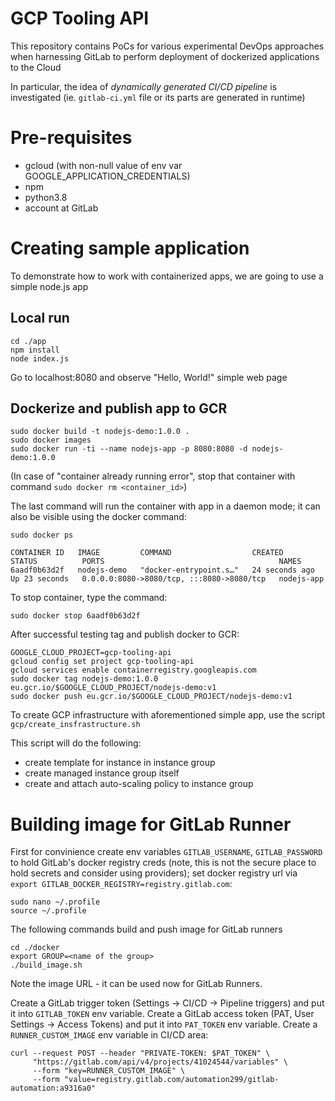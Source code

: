 # GCP Tooling API

This repository contains PoCs for various experimental DevOps approaches when harnessing GitLab to perform deployment of dockerized applications to the Cloud   

In particular, the idea of _dynamically generated CI/CD pipeline_ is investigated (ie. `gitlab-ci.yml` file or its parts are generated in runtime)

# Pre-requisites

- gcloud (with non-null value of env var GOOGLE_APPLICATION_CREDENTIALS)
- npm
- python3.8
- account at GitLab 

# Creating sample application

To demonstrate how to work with containerized apps, we are going to use a simple node.js app

## Local run

```shell
cd ./app
npm install
node index.js
```

Go to localhost:8080 and observe "Hello, World!" simple web page

## Dockerize and publish app to GCR

```shell
sudo docker build -t nodejs-demo:1.0.0 .
sudo docker images
sudo docker run -ti --name nodejs-app -p 8080:8080 -d nodejs-demo:1.0.0
```

(In case of "container already running error", stop that container with command `sudo docker rm <container_id>`)

The last command will run the container with app in a daemon mode; it can also be visible using the docker command:

```shell
sudo docker ps

CONTAINER ID   IMAGE         COMMAND                  CREATED          STATUS          PORTS                                       NAMES
6aadf0b63d2f   nodejs-demo   "docker-entrypoint.s…"   24 seconds ago   Up 23 seconds   0.0.0.0:8080->8080/tcp, :::8080->8080/tcp   nodejs-app
```

To stop container, type the command:

```shell
sudo docker stop 6aadf0b63d2f
```

After successful testing tag and publish docker to GCR:

```shell
GOOGLE_CLOUD_PROJECT=gcp-tooling-api
gcloud config set project gcp-tooling-api
gcloud services enable containerregistry.googleapis.com 
sudo docker tag nodejs-demo:1.0.0 eu.gcr.io/$GOOGLE_CLOUD_PROJECT/nodejs-demo:v1
sudo docker push eu.gcr.io/$GOOGLE_CLOUD_PROJECT/nodejs-demo:v1
```
To create GCP infrastructure with aforementioned simple app, use the script `gcp/create_insfrastructure.sh`

This script will do the following:

- create template for instance in instance group
- create managed instance group itself
- create and attach auto-scaling policy to instance group

# Building image for GitLab Runner

First for convinience create env variables `GITLAB_USERNAME`, `GITLAB_PASSWORD` to hold GitLab's docker registry creds (note, this is not the secure place to hold secrets and consider using providers); set docker registry url via `export GITLAB_DOCKER_REGISTRY=registry.gitlab.com`:

```
sudo nano ~/.profile
source ~/.profile
```
The following commands build and push image for GitLab runners

```
cd ./docker
export GROUP=<name of the group>
./build_image.sh
```

Note the image URL - it can be used now for GitLab Runners.

Create a GitLab trigger token (Settings -> CI/CD -> Pipeline triggers) and put it into `GITLAB_TOKEN` env variable.
Create a GitLab access token (PAT, User Settings -> Access Tokens) and put it into `PAT_TOKEN` env variable.
Create a `RUNNER_CUSTOM_IMAGE` env variable in CI/CD area:

```
curl --request POST --header "PRIVATE-TOKEN: $PAT_TOKEN" \
     "https://gitlab.com/api/v4/projects/41024544/variables" \
     --form "key=RUNNER_CUSTOM_IMAGE" \
     --form "value=registry.gitlab.com/automation299/gitlab-automation:a9316a0"
```





